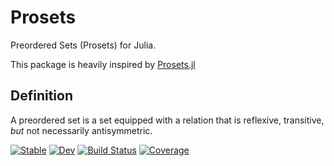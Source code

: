 # Prosets

Preordered Sets (Prosets) for Julia.

This package is heavily inspired by [Prosets.jl](https://github.com/scheinerman/Posets.jl)

## Definition

A preordered set is a set equipped with a relation that is reflexive, transitive, *but* not necessarily antisymmetric.

[![Stable](https://img.shields.io/badge/docs-stable-blue.svg)](https://exAClior.github.io/Prosets.jl/stable/)
[![Dev](https://img.shields.io/badge/docs-dev-blue.svg)](https://exAClior.github.io/Prosets.jl/dev/)
[![Build Status](https://github.com/exAClior/Prosets.jl/actions/workflows/CI.yml/badge.svg?branch=main)](https://github.com/exAClior/Prosets.jl/actions/workflows/CI.yml?query=branch%3Amain)
[![Coverage](https://codecov.io/gh/exAClior/Prosets.jl/branch/main/graph/badge.svg)](https://codecov.io/gh/exAClior/Prosets.jl)

